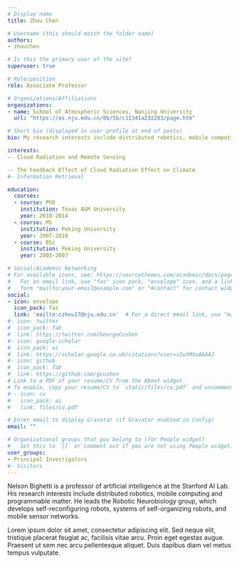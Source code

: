 ```yaml
---
# Display name
title: Zhou Chen

# Username (this should match the folder name)
authors:
- zhouchen

# Is this the primary user of the site?
superuser: true

# Role/position
role: Associate Professor

# Organizations/Affiliations
organizations:
- name: School of Atmospheric Sciences, Nanjing University
  url: "https://as.nju.edu.cn/8b/5b/c11341a232283/page.htm"

# Short bio (displayed in user profile at end of posts)
bio: My research interests include distributed robotics, mobile computing and programmable matter.

interests:
-- Cloud Radiation and Remote Sensing

-- The Feedback Effect of Cloud Radiation Effect on Climate
#- Information Retrieval

education:
  courses:
  - course: PhD
    institution: Texas A&M University
    year: 2010-2014
  - course: MS
    institution: Peking University
    year: 2007-2010
  - course: BSc
    institution: Peking University
    year: 2003-2007

# Social/Academic Networking
# For available icons, see: https://sourcethemes.com/academic/docs/page-builder/#icons
#   For an email link, use "fas" icon pack, "envelope" icon, and a link in the
#   form "mailto:your-email@example.com" or "#contact" for contact widget.
social:
- icon: envelope
  icon_pack: fas
  link: 'mailto:czhou17@nju.edu.cn'  # For a direct email link, use "mailto:test@example.org".
#- icon: twitter
#  icon_pack: fab
#  link: https://twitter.com/GeorgeCushen
#- icon: google-scholar
#  icon_pack: ai
#  link: https://scholar.google.co.uk/citations?user=sIwtMXoAAAAJ
#- icon: github
#  icon_pack: fab
#  link: https://github.com/gcushen
# Link to a PDF of your resume/CV from the About widget.
# To enable, copy your resume/CV to `static/files/cv.pdf` and uncomment the lines below.
# - icon: cv
#   icon_pack: ai
#   link: files/cv.pdf

# Enter email to display Gravatar (if Gravatar enabled in Config)
email: ""

# Organizational groups that you belong to (for People widget)
#   Set this to `[]` or comment out if you are not using People widget.
user_groups:
- Principal Investigators
#- Visitors
---
```


Nelson Bighetti is a professor of artificial intelligence at the Stanford AI Lab. His research interests include distributed robotics, mobile computing and programmable matter. He leads the Robotic Neurobiology group, which develops self-reconfiguring robots, systems of self-organizing robots, and mobile sensor networks.

Lorem ipsum dolor sit amet, consectetur adipiscing elit. Sed neque elit, tristique placerat feugiat ac, facilisis vitae arcu. Proin eget egestas augue. Praesent ut sem nec arcu pellentesque aliquet. Duis dapibus diam vel metus tempus vulputate.
